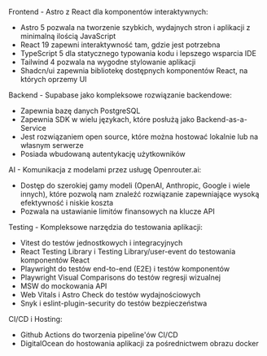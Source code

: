 Frontend - Astro z React dla komponentów interaktywnych:
- Astro 5 pozwala na tworzenie szybkich, wydajnych stron i aplikacji z minimalną ilością JavaScript
- React 19 zapewni interaktywność tam, gdzie jest potrzebna
- TypeScript 5 dla statycznego typowania kodu i lepszego wsparcia IDE
- Tailwind 4 pozwala na wygodne stylowanie aplikacji
- Shadcn/ui zapewnia bibliotekę dostępnych komponentów React, na których oprzemy UI

Backend - Supabase jako kompleksowe rozwiązanie backendowe:
- Zapewnia bazę danych PostgreSQL
- Zapewnia SDK w wielu językach, które posłużą jako Backend-as-a-Service
- Jest rozwiązaniem open source, które można hostować lokalnie lub na własnym serwerze
- Posiada wbudowaną autentykację użytkowników

AI - Komunikacja z modelami przez usługę Openrouter.ai:
- Dostęp do szerokiej gamy modeli (OpenAI, Anthropic, Google i wiele innych), które pozwolą nam znaleźć rozwiązanie zapewniające wysoką efektywność i niskie koszta
- Pozwala na ustawianie limitów finansowych na klucze API

Testing - Kompleksowe narzędzia do testowania aplikacji:
- Vitest do testów jednostkowych i integracyjnych
- React Testing Library i Testing Library/user-event do testowania komponentów React
- Playwright do testów end-to-end (E2E) i testów komponentów
- Playwright Visual Comparisons do testów regresji wizualnej
- MSW do mockowania API
- Web Vitals i Astro Check do testów wydajnościowych
- Snyk i eslint-plugin-security do testów bezpieczeństwa

CI/CD i Hosting:
- Github Actions do tworzenia pipeline'ów CI/CD
- DigitalOcean do hostowania aplikacji za pośrednictwem obrazu docker